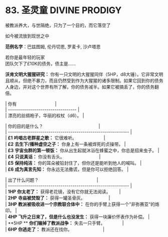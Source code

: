 # 83. 圣灵童 DIVINE PRODIGY  
  
被教派养大，与世隔绝，只为了一个目的，而它落空了  
  
如今被流放到现世之中  
  
**范例名字**：巴兹图姆, 伦丹切恩, 罗麦卡, 沙卢塔恩  
  
若你是最年轻的玩家  
团队欠下了£10K的债务，债主是……  
  
**沃肯文明大猩猩研究：** 你有一只文明的大猩猩同伴（5HP，d8大锤）。它非常文明且顺从，但绝不暴力，而且仍然受到作为大猩猩的诸多限制。如果它回到你的债务人身边，并对这个世界有所了解，你的债务减半。如果它被搞丢了，你的债务翻倍。  
  
  
| 你有                               |  
| ---------------------------------- |  
| 漂亮的丝绸袍子，华丽的权杖（d6）。 |  
  
| 你的目的是什么？                                             |  
| ------------------------------------------------------------ |  
| **£1** **吟唱古老群星之歌：** 它很难听。                      |  
| **£2** **去生下/播种虚空之子：** 你身上有一条被焊死的贞操带。 |  
| **£3** **宇宙虫群的第一顿饭：** 你从出生起就沐浴在蜂蜜之中，你总是招来虫子。 |  
| **£4** **只说真话：** 你没有舌头。                            |  
| **£5** **保持纯洁：** 你的耳朵被铅封住了，但你还是能听到他人的喊叫。 |  
| **£6** **成为真言先知：** 你永远无法撒谎，但是你可以拒绝回答。 |  
  
| 出了什么问题？                                               |  
| ------------------------------------------------------------ |  
| **1HP** **你太老了：** 获得老花镜，没有它你就无法阅读。       |  
| **2HP** **寺庙被焚毁了：** 获得一罐圣骨灰。                   |  
| **3HP** **教派被吸收进一个宗教联合体中：** 在你的手臂上获得一个”非弥赛亚“的烙印。 |  
| **4HP** **飞升之日来了，但是什么也没发生：** 获得一块廉价怀表作为补偿。 |  
| **5HP ** **你们输掉了教派战争：** 失去一只手臂。              |  
| **6HP** **你逃走了：** 教派还在找你。                         |
